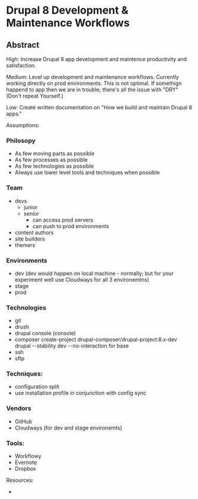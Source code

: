 # Drupal 8 Development & Maintenance Workflows

## Abstract

High: Increase Drupal 8 app development and maintence productivity and satisfaction.

Medium: Level up development and maintenance workflows. Currently working directly on prod environments. This is not optimal. If somethign happend to app then we are in trouble; there's all the issue with "DRY" (Don't repeat Yourself.)

Low: Create written documentation on "How we build and maintain Drupal 8 apps."

Assumptions:

### Philosopy

- As few moving parts as possible
- As few processes as possible
- As few technologies as possible
- Always use lower level tools and techniques when possible

### Team

- devs
  - junior
  - senior
    - can access prod servers
    - can push to prod environments
- content authors
- site builders
- themers

### Environments

- dev (dev would happen on local machine - normally; but for your experiment well use Cloudways for all 3 environemtns)
- stage
- prod

### Technologies

- git
- drush
- drupal console (console)
- composer create-project drupal-composer/drupal-project:8.x-dev drupal --stability dev --no-interaction for base
- ssh
- sftp

### Techniques:

- configuration split
- use installation profile in conjunction with config sync

### Vendors

- GitHub
- Cloudways (for dev and stage environemts)

### Tools:

- Workflowy
- Evernote
- Dropbox

Resources:

- 